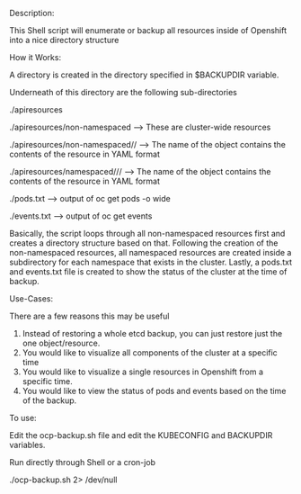 Description:

This Shell script will enumerate or backup all resources inside of Openshift into a nice directory structure 

How it Works:

A directory is created in the directory specified in $BACKUPDIR variable.

Underneath of this directory are the following sub-directories

  ./apiresources

  ./apiresources/non-namespaced --> These are cluster-wide resources

  ./apiresources/non-namespaced/<typeofobject>/<nameofobject> --> The name of the object contains the contents of the resource in YAML format 

  ./apiresources/namespaced/<namespace-name>/<typeofobject>/<nameofobject> --> The name of the object contains the contents of the resource in YAML format

  ./pods.txt --> output of oc get pods -o wide 

  ./events.txt --> output of oc get events
  
Basically, the script loops through all non-namespaced resources first and creates a directory structure based on that.  Following the creation of the non-namespaced resources, all namespaced resources are created inside a subdirectory for each namespace that exists in the cluster.  Lastly, a pods.txt and events.txt file is created to show the status of the cluster at the time of backup.

Use-Cases:

There are a few reasons this may be useful

1.  Instead of restoring a whole etcd backup, you can just restore just the one object/resource.
2.  You would like to visualize all components of the cluster at a specific time
3.  You would like to visualize a single resources in Openshift from a specific time.
4.  You would like to view the status of pods and events based on the time of the backup.


To use:

Edit the ocp-backup.sh file and edit the KUBECONFIG and BACKUPDIR variables.

Run directly through Shell or a cron-job

./ocp-backup.sh 2> /dev/null


